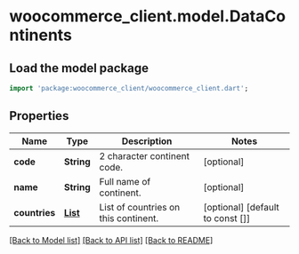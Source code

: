 # woocommerce_client.model.DataContinents

## Load the model package
```dart
import 'package:woocommerce_client/woocommerce_client.dart';
```

## Properties
Name | Type | Description | Notes
------------ | ------------- | ------------- | -------------
**code** | **String** | 2 character continent code. | [optional] 
**name** | **String** | Full name of continent. | [optional] 
**countries** | [**List<DataContinentsCountriesInner>**](DataContinentsCountriesInner.md) | List of countries on this continent. | [optional] [default to const []]

[[Back to Model list]](../README.md#documentation-for-models) [[Back to API list]](../README.md#documentation-for-api-endpoints) [[Back to README]](../README.md)



